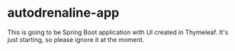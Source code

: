 # autodrenaline-app
This is going to be Spring Boot application with UI created in Thymeleaf. It's just starting, so please ignore it at the moment.
